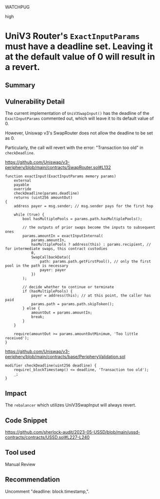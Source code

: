 WATCHPUG

high

# UniV3 Router's `ExactInputParams` must have a deadline set. Leaving it at the default value of 0 will result in a revert.

## Summary

## Vulnerability Detail

The current implementation of `UniV3SwapInput()` has the deadline of the `ExactInputParams` commented out, which will leave it to its default value of 0.

However, Uniswap v3's SwapRouter does not allow the deadline to be set as 0.

Particularly, the call will revert with the error: "Transaction too old" in `checkDeadline`.

https://github.com/Uniswap/v3-periphery/blob/main/contracts/SwapRouter.sol#L132

```solidity
function exactInput(ExactInputParams memory params)
    external
    payable
    override
    checkDeadline(params.deadline)
    returns (uint256 amountOut)
{
    address payer = msg.sender; // msg.sender pays for the first hop

    while (true) {
        bool hasMultiplePools = params.path.hasMultiplePools();

        // the outputs of prior swaps become the inputs to subsequent ones
        params.amountIn = exactInputInternal(
            params.amountIn,
            hasMultiplePools ? address(this) : params.recipient, // for intermediate swaps, this contract custodies
            0,
            SwapCallbackData({
                path: params.path.getFirstPool(), // only the first pool in the path is necessary
                payer: payer
            })
        );

        // decide whether to continue or terminate
        if (hasMultiplePools) {
            payer = address(this); // at this point, the caller has paid
            params.path = params.path.skipToken();
        } else {
            amountOut = params.amountIn;
            break;
        }
    }

    require(amountOut >= params.amountOutMinimum, 'Too little received');
}
```

https://github.com/Uniswap/v3-periphery/blob/main/contracts/base/PeripheryValidation.sol

```solidity
modifier checkDeadline(uint256 deadline) {
    require(_blockTimestamp() <= deadline, 'Transaction too old');
    _;
}
```

## Impact

The `rebalancer` which utilizes UniV3SwapInput will always revert.

## Code Snippet

https://github.com/sherlock-audit/2023-05-USSD/blob/main/ussd-contracts/contracts/USSD.sol#L227-L240

## Tool used

Manual Review

## Recommendation

Uncomment "deadline: block.timestamp,".